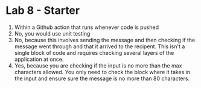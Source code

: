# Lab 8 - Starter
1. Within a Github action that runs whenever code is pushed 
2. No, you would use unit testing
3. No, because this involves sending the message and then checking if the message went through and that it arrived to the recipent. This isn't a single block of code and requires checking several layers of the application at once.
4. Yes, because you are checking if the input is no more than the max characters allowed. You only need to check the block where it takes in the input and ensure sure the message is no more than 80 characters.